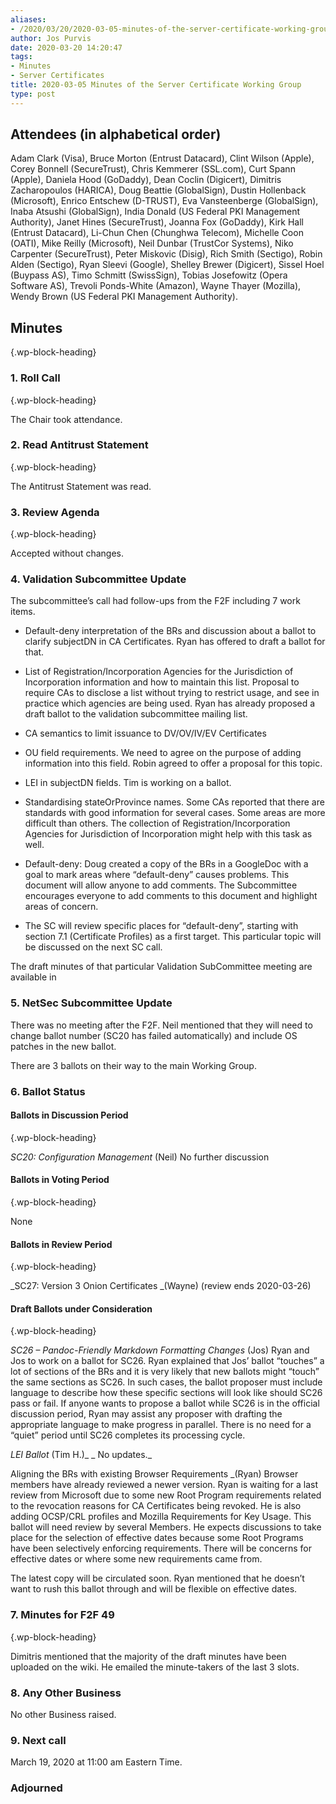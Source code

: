 ```yaml
---
aliases:
- /2020/03/20/2020-03-05-minutes-of-the-server-certificate-working-group/
author: Jos Purvis
date: 2020-03-20 14:20:47
tags:
- Minutes
- Server Certificates
title: 2020-03-05 Minutes of the Server Certificate Working Group
type: post
---
```


## Attendees (in alphabetical order)

Adam Clark (Visa), Bruce Morton (Entrust Datacard), Clint Wilson (Apple), Corey Bonnell (SecureTrust), Chris Kemmerer (SSL.com), Curt Spann (Apple), Daniela Hood (GoDaddy), Dean Coclin (Digicert), Dimitris Zacharopoulos (HARICA), Doug Beattie (GlobalSign), Dustin Hollenback (Microsoft), Enrico Entschew (D-TRUST), Eva Vansteenberge (GlobalSign), Inaba Atsushi (GlobalSign), India Donald (US Federal PKI Management Authority), Janet Hines (SecureTrust), Joanna Fox (GoDaddy), Kirk Hall (Entrust Datacard), Li-Chun Chen (Chunghwa Telecom), Michelle Coon (OATI), Mike Reilly (Microsoft), Neil Dunbar (TrustCor Systems), Niko Carpenter (SecureTrust), Peter Miskovic (Disig), Rich Smith (Sectigo), Robin Alden (Sectigo), Ryan Sleevi (Google), Shelley Brewer (Digicert), Sissel Hoel (Buypass AS), Timo Schmitt (SwissSign), Tobias Josefowitz (Opera Software AS), Trevoli Ponds-White (Amazon), Wayne Thayer (Mozilla), Wendy Brown (US Federal PKI Management Authority).

## Minutes

{.wp-block-heading}

### 1. Roll Call

{.wp-block-heading}

The Chair took attendance.

### 2. Read Antitrust Statement

{.wp-block-heading}

The Antitrust Statement was read.

### 3. Review Agenda

{.wp-block-heading}

Accepted without changes.

### 4. Validation Subcommittee Update

The subcommittee’s call had follow-ups from the F2F including 7 work items.

- Default-deny interpretation of the BRs and discussion about a ballot to clarify subjectDN in CA Certificates. Ryan has offered to draft a ballot for that.

- List of Registration/Incorporation Agencies for the Jurisdiction of Incorporation information and how to maintain this list. Proposal to require CAs to disclose a list without trying to restrict usage, and see in practice which agencies are being used. Ryan has already proposed a draft ballot to the validation subcommittee mailing list.

- CA semantics to limit issuance to DV/OV/IV/EV Certificates

- OU field requirements. We need to agree on the purpose of adding information into this field. Robin agreed to offer a proposal for this topic.

- LEI in subjectDN fields. Tim is working on a ballot.

- Standardising stateOrProvince names. Some CAs reported that there are standards with good information for several cases. Some areas are more difficult than others. The collection of Registration/Incorporation Agencies for Jurisdiction of Incorporation might help with this task as well.

- Default-deny: Doug created a copy of the BRs in a GoogleDoc with a goal to mark areas where “default-deny” causes problems. This document will allow anyone to add comments. The Subcommittee encourages everyone to add comments to this document and highlight areas of concern.

- The SC will review specific places for “default-deny”, starting with section 7.1 (Certificate Profiles) as a first target. This particular topic will be discussed on the next SC call.

The draft minutes of that particular Validation SubCommittee meeting are available in

### 5. NetSec Subcommittee Update

There was no meeting after the F2F. Neil mentioned that they will need to change ballot number (SC20 has failed automatically) and include OS patches in the new ballot.

There are 3 ballots on their way to the main Working Group.

### 6. Ballot Status

#### Ballots in Discussion Period

{.wp-block-heading}

_SC20: Configuration Management_ (Neil)
No further discussion

#### Ballots in Voting Period

{.wp-block-heading}

None

#### Ballots in Review Period

{.wp-block-heading}

\_SC27: Version 3 Onion Certificates \_(Wayne) (review ends 2020-03-26)

#### Draft Ballots under Consideration

{.wp-block-heading}

_SC26 – Pandoc-Friendly Markdown Formatting Changes_ (Jos)
Ryan and Jos to work on a ballot for SC26. Ryan explained that Jos’ ballot “touches” a lot of sections of the BRs and it is very likely that new ballots might “touch” the same sections as SC26. In such cases, the ballot proposer must include language to describe how these specific sections will look like should SC26 pass or fail. If anyone wants to propose a ballot while SC26 is in the official discussion period, Ryan may assist any proposer with drafting the appropriate language to make progress in parallel. There is no need for a “quiet” period until SC26 completes its processing cycle.

_LEI Ballot_ (Tim H.)\_
\_ No updates.\_

Aligning the BRs with existing Browser Requirements \_(Ryan)
Browser members have already reviewed a newer version. Ryan is waiting for a last review from Microsoft due to some new Root Program requirements related to the revocation reasons for CA Certificates being revoked. He is also adding OCSP/CRL profiles and Mozilla Requirements for Key Usage.
This ballot will need review by several Members. He expects discussions to take place for the selection of effective dates because some Root Programs have been selectively enforcing requirements. There will be concerns for effective dates or where some new requirements came from.

The latest copy will be circulated soon. Ryan mentioned that he doesn’t want to rush this ballot through and will be flexible on effective dates.

### 7. Minutes for F2F 49

{.wp-block-heading}

Dimitris mentioned that the majority of the draft minutes have been uploaded on the wiki. He emailed the minute-takers of the last 3 slots.

### 8. Any Other Business

No other Business raised.

### 9. Next call

March 19, 2020 at 11:00 am Eastern Time.

### Adjourned